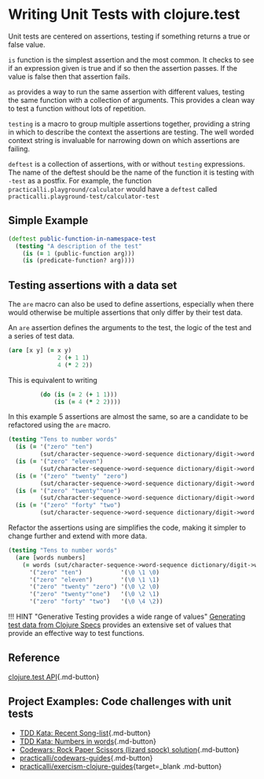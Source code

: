 # Writing Unit Tests with clojure.test

Unit tests are centered on assertions, testing if something returns a true or false value.

`is` function is the simplest assertion and the most common.  It checks to see if an expression given is true and if so then the assertion passes.  If the value is false then that assertion fails.

`as` provides a way to run the same assertion with different values, testing the same function with a collection of arguments.  This provides a clean way to test a function without lots of repetition.

`testing` is a macro to group multiple assertions together, providing a string in which to describe the context the assertions are testing.  The well worded context string is invaluable for narrowing down on which assertions are failing.

`deftest` is a collection of assertions, with or without `testing` expressions.  The name of the deftest should be the name of the function it is testing with `-test` as a postfix.  For example, the function `practicalli.playground/calculator` would have a `deftest` called `practicalli.playground-test/calculator-test`


## Simple Example

```clojure
(deftest public-function-in-namespace-test
  (testing "A description of the test"
    (is (= 1 (public-function arg)))
    (is (predicate-function? arg))))
```

## Testing assertions with a data set

The `are` macro can also be used to define assertions, especially when there would otherwise be multiple assertions that only differ by their test data.

An `are` assertion defines the arguments to the test, the logic of the test and a series of test data.

```clojure
(are [x y] (= x y)
              2 (+ 1 1)
              4 (* 2 2))
```

This is equivalent to writing

```clojure
         (do (is (= 2 (+ 1 1)))
             (is (= 4 (* 2 2))))
```

In this example 5 assertions are almost the same, so are a candidate to be refactored using the `are` macro.

```clojure
(testing "Tens to number words"
  (is (= '("zero" "ten")
         (sut/character-sequence->word-sequence dictionary/digit->word '(\0 \1 \0))))
  (is (= '("zero" "eleven")
         (sut/character-sequence->word-sequence dictionary/digit->word '(\0 \1 \1))))
  (is (= '("zero" "twenty" "zero")
         (sut/character-sequence->word-sequence dictionary/digit->word '(\0 \2 \0))))
  (is (= '("zero" "twenty""one")
         (sut/character-sequence->word-sequence dictionary/digit->word '(\0 \2 \1))))
  (is (= '("zero" "forty" "two")
         (sut/character-sequence->word-sequence dictionary/digit->word '(\0 \4 \2)))))
```

Refactor the assertions using are simplifies the code, making it simpler to change further and extend with more data.

```clojure
(testing "Tens to number words"
  (are [words numbers]
    (= words (sut/character-sequence->word-sequence dictionary/digit->word numbers))
      '("zero" "ten")           '(\0 \1 \0)
      '("zero" "eleven")        '(\0 \1 \1)
      '("zero" "twenty" "zero") '(\0 \2 \0)
      '("zero" "twenty""one")   '(\0 \2 \1)
      '("zero" "forty" "two")   '(\0 \4 \2))
```

!!! HINT "Generative Testing provides a wide range of values"
    [Generating test data from Clojure Specs](/clojure/clojure-spec/generative-testing/) provides an extensive set of values that provide an effective way to test functions.


## Reference

[clojure.test API](https://clojure.github.io/clojure/clojure.test-api.html){.md-button}

## Project Examples: Code challenges with unit tests

* [TDD Kata: Recent Song-list](/simple-projects/tdd-kata/recent-song-list.md){.md-button}
* [TDD Kata: Numbers in words](https://github.com/practicalli/numbers-to-words){.md-button}
* [Codewars: Rock Paper Scissors (lizard spock) solution](https://github.com/practicalli/codewars-guides/tree/develop/rock-paper-scissors){.md-button}
* [practicalli/codewars-guides](https://github.com/practicalli/codewars-guides){.md-button}
* [practicalli/exercism-clojure-guides](https://github.com/practicalli/exercism-clojure-guides){target=_blank .md-button}
